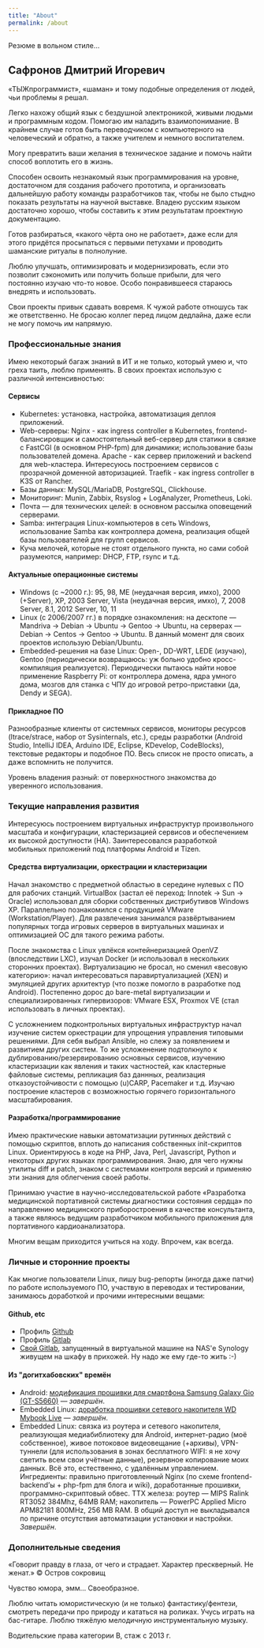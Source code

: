 ```yaml
---
title: "About"
permalink: /about
---
```


Резюме в вольном стиле…

## Сафронов Дмитрий Игоревич

«ТЫЖпрограммист», «шаман» и тому подобные определения от людей, чьи проблемы я решал.

Легко нахожу общий язык с бездушной электроникой, живыми людьми и программным кодом. Помогаю им наладить взаимопонимание.
В крайнем случае готов быть переводчиком с компьютерного на человеческий и обратно, а также учителем и немного воспитателем.

Могу превратить ваши желания в техническое задание и помочь найти способ воплотить его в жизнь.

Способен освоить незнакомый язык программирования на уровне, достаточном для создания рабочего прототипа, и организовать дальнейшую работу команды разработчиков так, чтобы не было стыдно показать результаты на научной выставке. Владею русским языком достаточно хорошо, чтобы составить к этим результатам проектную документацию.

Готов разбираться, «какого чёрта оно не работает», даже если для этого придётся просыпаться с первыми петухами и проводить шаманские ритуалы в полнолуние.

Люблю улучшать, оптимизировать и модернизировать, если это позволит сэкономить или получить больше прибыли, для чего постоянно изучаю что-то новое. Особо понравившееся стараюсь внедрять и использовать.

Свои проекты привык сдавать вовремя. К чужой работе отношусь так же ответственно.
Не бросаю коллег перед лицом дедлайна, даже если не могу помочь им напрямую.

### Профессиональные знания

Имею некоторый багаж знаний в ИТ и не только, который умею и, что греха таить, люблю применять. В своих проектах использую с различной интенсивностью:

#### Сервисы

- Kubernetes: установка, настройка, автоматизация деплоя приложений.
- Web-серверы: Nginx - как ingress controller в Kubernetes, frontend-балансировщик и самостоятельный веб-сервер для статики в связке с FastCGI (в основном PHP-fpm) для динамики; использование базы пользователей домена. Apache - как сервер приложений и backend для web-кластера. Интересуюсь построением сервисов с прозрачной доменной авторизацией. Traefik - как ingress controller в K3S от Rancher.
- Базы данных: MySQL/MariaDB, PostgreSQL, Clickhouse.
- Мониторинг: Munin, Zabbix, Rsyslog + LogAnalyzer, Prometheus, Loki.
- Почта — для технических целей: в основном рассылка оповещений серверами.
- Samba: интеграция Linux-компьютеров в сеть Windows, использование Samba как контроллера домена, реализация общей базы пользователей для групп сервисов.
- Куча мелочей, которые не стоят отдельного пункта, но сами собой разумеются, например: DHCP, FTP, rsync и т.д.

#### Актуальные операционные системы

- Windows (с ~2000 г.): 95, 98, ME (неудачная версия, имхо), 2000 (+Server), XP, 2003 Server, Vista (неудачная версия, имхо), 7, 2008 Server, 8.1, 2012 Server, 10, 11
- Linux (c 2006/2007 гг.) в порядке ознакомления: на десктопе — Mandriva -> Debian -> Ubuntu -> Gentoo -> Ubuntu, на серверах — Debian -> Centos -> Gentoo -> Ubuntu. В данный момент для своих проектов использую Debian/Ubuntu.
- Embedded-решения на базе Linux: Open-, DD-WRT, LEDE (изучаю), Gentoo (периодически возвращаюсь: уж больно удобно кросс-компиляция реализуется). Периодически пытаюсь найти новое применение Raspberry Pi: от контроллера домена, ядра умного дома, мозгов для станка с ЧПУ до игровой ретро-приставки (да, Dendy и SEGA).

#### Прикладное ПО

Разнообразные клиенты от системных сервисов, мониторы ресурсов (ltrace/strace, набор от Sysinternals, etc.), среды разработки (Android Studio, IntelliJ IDEA, Arduino IDE, Eclipse, KDevelop, CodeBlocks), текстовые редакторы и подобное ПО. Весь список не просто описать, а даже вспомнить не получится.

Уровень владения разный: от поверхностного знакомства до уверенного использования.

### Текущие направления развития

Интересуюсь построением виртуальных инфраструктур произвольного масштаба и конфигурации, кластеризацией сервисов и обеспечением их высокой доступности (HA). Заинтересовался разработкой мобильных приложений под платформы Android и Tizen.

#### Средства виртуализации, оркестрации и кластеризации

Начал знакомство с предметной областью в середине нулевых с ПО для рабочих станций. VirtualBox (застал её переход: Innotek -> Sun -> Oracle) использовал для сборки собственных дистрибутивов Windows XP. Параллельно познакомился с продукцией VMware (Workstation/Player). Для развлечения занимался развёртыванием популярных тогда игровых серверов в виртуальных машинах и оптимизацией ОС для такого режима работы.

После знакомства с Linux увлёкся контейнеризацией OpenVZ (впоследствии LXC), изучал Docker (и использовал в нескольких сторонних проектах). Виртуализацию не бросал, но сменил «весовую категорию»: начал интересоваться паравиртуализацией (XEN) и эмуляцией других архитектур (что позже помогло в разработке под Android). Постепенно дорос до bare-metal виртуализации и специализированных гипервизоров: VMware ESX, Proxmox VE (стал использовать в личных проектах).

С усложнением подконтрольных виртуальных инфраструктур начал изучение систем оркестрации для упрощения управления типовыми решениями. Для себя выбрал Ansible, но слежу за появлением и развитием других систем. То же усложенение подтолкнуло к дублированию/резервированию основных сервисов, изучению кластеризации как явления и таких частностей, как кластерные файловые системы, репликация баз даннных, реализация отказоустойчивости с помощью (u)CARP, Pacemaker и т.д. Изучаю построение кластеров с возможностью горячего горизонтального масштабирования.

#### Разработка/программирование

Имею практические навыки автоматизации рутинных действий с помощью скриптов, вплоть до написания собственных init-скриптов Linux. Ориентируюсь в коде на PHP, Java, Perl, Javascript, Python и некоторых других языках программирования. Знаю, для чего нужны утилиты diff и patch, знаком с системами контроля версий и применяю эти знания для облегчения своей работы.

Принимаю участие в научно-исследовательской работе «Разработка медицинской портативной системы диагностики состояния сердца» по направлению медицинского приборостроения в качестве консультанта, а также являюсь ведущим разработчиком мобильного приложения для портативного кардиоанализатора.

Многим вещам приходится учиться на ходу. Впрочем, как всегда.

### Личные и сторонние проекты

Как многие пользователи Linux, пишу bug-репорты (иногда даже патчи) по работе используемого ПО, участвую в переводах и тестировании, занимаюсь доработкой и прочими интересными вещами:

#### Github, etc

- Профиль [Github](https://github.com/DmitriySafronov)
- Профиль [Gitlab](https://gitlab.com/zimniy)
- [Свой Gitlab](https://gitlab.cyberbrain.pw), запущенный в виртуальной машине на NAS'е Synology живущем на шкафу в прихожей. Ну надо же ему где-то жить :-)

#### Из "догитхабовских" времён

- Android: [модификация прошивки для смартфона Samsung Galaxy Gio (GT-S5660)](https://4pda.ru/forum/index.php?showtopic=267538) — *завершён*.
- Embedded Linux: [доработка прошивки сетевого накопителя WD Mybook Live](https://code.google.com/archive/p/mybooklive/) — *завершён*.
- Embedded Linux: связка из роутера и сетевого накопителя, реализующая медиабиблиотеку для Android, интернет-радио (моё собственное), живое потоковое видеовещание (+архивы), VPN-туннели (для использования в зонах бесплатного WIFI: я не хочу светить всем свои учётные данные), резервное копирование моих данных. Всё это, естественно, с удалённым управлением. Ингредиенты: правильно приготовленный Nginx (по схеме frontend-backend’ы + php-fpm для блога и wiki), доработанные прошивки, программно-скриптовый обвес. ТТХ железа: роутер — MIPS Ralink RT3052 384Mhz, 64MB RAM; накопитель — PowerPC Applied Micro APM82181 800MHz, 256 MB RAM. В общий доступ не выкладывался по причине отсутствия автоматизации установки и настройки. *Завершён*.

### Дополнительные сведения

«Говорит правду в глаза, от чего и страдает. Характер прескверный. Не женат.» © Остров сокровищ

Чувство юмора, эмм… Своеобразное.

Люблю читать юмористическую (и не только) фантастику/фентези, смотреть передачи про природу и кататься на роликах. Учусь играть на бас-гитаре. Люблю тяжёлую мелодичную инструментальную музыку.

Водительские права категории B, стаж с 2013 г.
